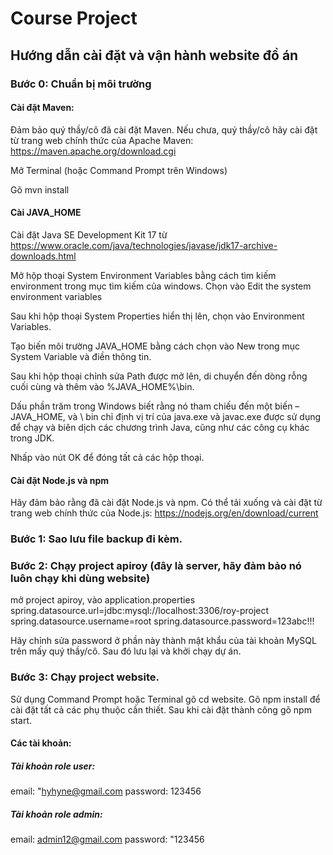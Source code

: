 
# Course Project

## Hướng dẫn cài đặt và vận hành website đồ án

### Bước 0: Chuẩn bị môi trường
#### Cài đặt Maven: 
Đảm bảo quý thầy/cô đã cài đặt Maven. Nếu chưa, quý thầy/cô hãy cài đặt từ trang web chính thức của Apache Maven: https://maven.apache.org/download.cgi

Mở Terminal (hoặc Command Prompt trên Windows)

Gõ mvn install

#### Cài JAVA_HOME
Cài đặt Java SE Development Kit 17 từ https://www.oracle.com/java/technologies/javase/jdk17-archive-downloads.html

Mở hộp thoại System Environment Variables bằng cách tìm kiếm environment trong mục tìm kiếm của windows. Chọn vào Edit the system environment variables

Sau khi hộp thoại System Properties  hiển thị lên, chọn vào Environment Variables.

Tạo biến môi trường JAVA_HOME bằng cách chọn vào New trong mục System Variable và điền thông tin.

Sau khi hộp thoại chỉnh sửa Path được mở lên, di chuyển đến dòng rỗng cuối cùng và thêm vào %JAVA_HOME%\bin.

Dấu phần trăm trong Windows biết rằng nó tham chiếu đến một biến – JAVA_HOME, và \ bin chỉ định vị trí của java.exe và javac.exe được sử dụng để chạy và biên dịch các chương trình Java, cũng như các công cụ khác trong JDK.

Nhấp vào nút OK để đóng tất cả các hộp thoại.

#### Cài đặt Node.js và npm
Hãy đảm bảo rằng đã cài đặt Node.js và npm. Có thể tải xuống và cài đặt từ trang web chính thức của Node.js: https://nodejs.org/en/download/current
### Bước 1: Sao lưu file backup đi kèm.
### Bước 2: Chạy project apiroy (đây là server, hãy đảm bảo nó luôn chạy khi dùng website)

mở project apiroy, vào application.properties
spring.datasource.url=jdbc:mysql://localhost:3306/roy-project
spring.datasource.username=root
spring.datasource.password=123abc!!!

Hãy chỉnh sửa password ở phần này thành mật khẩu của tài khoản MySQL trên mấy quý thầy/cô. Sau đó lưu lại và khởi chạy dự án.
### Bước 3: Chạy project website.
Sử dụng Command Prompt hoặc Terminal gõ cd website.
Gõ npm install để cài đặt tất cả các phụ thuộc cần thiết.
Sau khi cài đặt thành công gõ npm start.


#### Các tài khoản:
##### Tài khoản role user:
email: "hyhyne@gmail.com
password: 123456
##### Tài khoản role admin:
email: admin12@gmail.com
password: "123456
